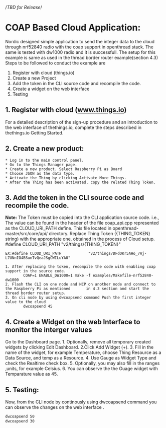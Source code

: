/*TBD for Release*/

# COAP Based Cloud Application:
Nordic designed simple application to send the integer data to the cloud through nrf52840 radio with the coap support in openthread stack. The same is tested with dw1000 radio and it is successfull. 
The setup for this example is same as used in the thread border router example(section 4.3) 
   Steps to be followed to conduct the example are
1. Register with cloud (things.io)
2. Create a new Project
3. Add the token in the CLI source code and recompile the code.
4. Create a widget on the web interface
5. Testing
## 1. Register with cloud (www.things.io)
For a detailed description of the sign-up procedure and an introduction to the web interface of thethings.io, complete the steps described in thethings.io Getting Started.
## 2. Create a new product:
	* Log in to the main control panel. 
	* Go to the Things Manager page. 
	* Create a new product. Select Raspberry Pi as Board
	* Choose JSON as the data type. 
	* Activate the Thing by clicking Activate More Things.
	* After the Thing has been activated, copy the related Thing Token.

## 3. Add the token in the CLI source code and recompile the code.

**Note:** The Token must be copied into the CLI application source code. i.e., The value can be found in the header of the file coap_api.cpp represented as the CLOUD_URI_PATH define. This file located in openthread-master/src/core/api/ directory. Replace Thing Token ({THING_TOKEN} string) with the appropriate one, obtained in the process of Cloud setup.
         	 #define CLOUD_URI_PATH            "v2/things/{THING_TOKEN}"

	EX:#define CLOUD_URI_PATH            "v2/things/DFdOKr5AHo_7Aj-L7UNnIO4BSunTvQeaJSgCWILuYA0"

	1. After replacing the token, recompile the code with enabling coap support in the source code.
			COAP=1 ENABLE_DW1000=1 make -f examples/Makefile-nrf52840-dw1000
	2. Flash the CLI on one node and NCP on another node and connect to the Raspberry Pi as mentioned 		in 4.3 section and start the thread border router setup. 
	3. On cli node by using dwcoapsend command Push the first integer value to the cloud
			dwcoapsend 45
## 4. Create a Widget on the web Interface to monitor the interger values
Go to the Dashboard page.
	1. Optionally, remove all temporary created widgets by clicking Edit Dashboard.
	2.Click Add Widget (+). 
	3. Fill in the name of the widget, for example Temperature, choose Thing Resource as a Data 		Source, and temp as a Resource.
	4. Use Gauge as Widget Type and check the Realtime check box.
	5. Optionally, you may also fill in the ranges ,units, for example Celsius.
	6. You can observe the the Guage widget with Temparature value as 45.
## 5. Testing:
Now, from the CLI node by continously using dwcoapsend command you can observe the changes on the web interface .
```bash
dwcoapsend 50
dwcoapsend 30
```
